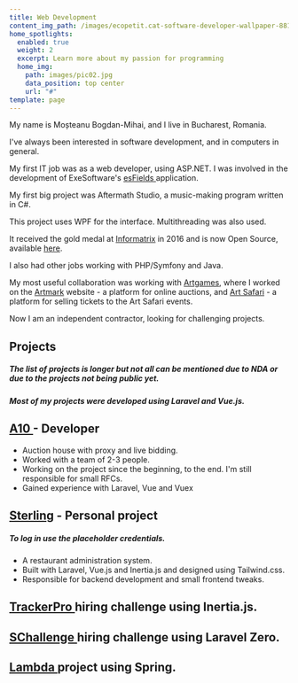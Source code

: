 ```yaml
---
title: Web Development
content_img_path: /images/ecopetit.cat-software-developer-wallpaper-881812.png
home_spotlights:
  enabled: true
  weight: 2
  excerpt: Learn more about my passion for programming
  home_img:
    path: images/pic02.jpg
    data_position: top center
    url: "#"
template: page
---
```

My name is Moșteanu Bogdan-Mihai, and I live in Bucharest, Romania.

I've always been interested in software development, and in computers in general.

My first IT job was as a web developer, using ASP.NET. I was involved in the development of ExeSoftware's [esFields ](https://www.exesoftware.ro/ro/produse/esfields/)application.

My first big project was Aftermath Studio, a music-making program written in C#.

This project uses WPF for the interface. Multithreading was also used.

It received the gold medal at [Informatrix](https://infomatrix.ro/) in 2016 and is now Open Source, available [here](https://github.com/xndbogdan/AftermathStudio).

I also had other jobs working with PHP/Symfony and Java. 

My most useful collaboration was working with [Artgames](http://artgames.ro/), where I worked on the [Artmark](https://artmark.ro) website - a platform for online auctions, and [Art Safari](https://tickets.artsafari.ro/e) - a platform for selling tickets to the Art Safari events.

Now I am an independent contractor, looking for challenging projects.

## **Projects**

<!--StartFragment-->

##### *The list of projects is longer but not all can be mentioned due to NDA or due to the projects not being public yet.* 

##### *Most of my projects were developed using Laravel and Vue.js.*

<!--EndFragment-->

## **[A10 ](https://artmark.ro)-** Developer

* Auction house with proxy and live bidding.
* Worked with a team of 2-3 people.
* Working on the project since the beginning, to the end. I'm still responsible for small RFCs.
* Gained experience with Laravel, Vue and Vuex

## [Sterling](https://red-shift.live/) - Personal project

##### *To log in use the placeholder credentials.* 

* A restaurant administration system.
* Built with Laravel, Vue.js and Inertia.js and designed using Tailwind.css.
* Responsible for backend development and small frontend tweaks.

## [TrackerPro ](https://github.com/xndbogdan/TrackerPro)hiring challenge using Inertia.js.

## [SChallenge ](https://github.com/xndbogdan/SChallenge)hiring challenge using Laravel Zero.

## [Lambda ](https://github.com/xndbogdan/lambda-git)project using Spring.